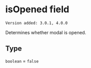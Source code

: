 # isOpened field

`Version added: 3.0.1, 4.0.0`

Determines whether modal is opened.

## Type

`boolean` = `false`
